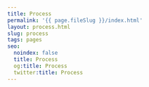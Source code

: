 ```yaml
---
title: Process
permalink: '{{ page.fileSlug }}/index.html'
layout: process.html
slug: process
tags: pages
seo:
  noindex: false
  title: Process
  og:title: Process
  twitter:title: Process
---
```



